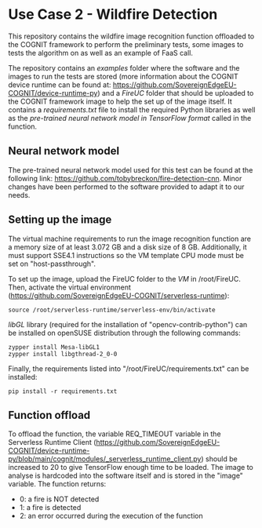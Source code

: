# Use Case 2 - Wildfire Detection
This repository contains the wildfire image recognition function offloaded to the COGNIT framework to perform the preliminary tests, some images to tests the algorithm on as well as an example of FaaS call.

The repository contains an *examples* folder where the software and the images to run the tests are stored (more information about the COGNIT device runtime can be found at: https://github.com/SovereignEdgeEU-COGNIT/device-runtime-py) and a *FireUC* folder that should be uploaded to the COGNIT framework image to help the set up of the image itself. It contains a *requirements.txt* file to install the required Python libraries as well as the *pre-trained neural network model in TensorFlow format* called in the function.

## Neural network model
The pre-trained neural network model used for this test can be found at the following link:
https://github.com/tobybreckon/fire-detection-cnn. Minor changes have been performed to the software provided to adapt it to our needs.

## Setting up the image
The virtual machine requirements to run the image recognition function are a memory size of at least 3.072 GB and a disk size of 8 GB. Additionally, it must support SSE4.1 instructions so the VM template CPU mode must be set on "host-passthrough".

To set up the image, upload the FireUC folder to the *VM* in /root/FireUC. 
Then, activate the virtual environment (https://github.com/SovereignEdgeEU-COGNIT/serverless-runtime):
```
source /root/serverless-runtime/serverless-env/bin/activate
```
*libGL* library (required for the installation of "opencv-contrib-python") can be installed on openSUSE distribution through the following commands:
```
zypper install Mesa-libGL1
zypper install libgthread-2_0-0
```
Finally, the requirements listed into "/root/FireUC/requirements.txt" can be installed:
```
pip install -r requirements.txt
```
## Function offload
To offload the function, the variable REQ_TIMEOUT variable in the Serverless Runtime Client (https://github.com/SovereignEdgeEU-COGNIT/device-runtime-py/blob/main/cognit/modules/_serverless_runtime_client.py) should be increased to 20 to give TensorFlow enough time to be loaded. The image to analyse is hardcoded into the software itself and is stored in the "image" variable. The function returns:
* 0: a fire is NOT detected
* 1: a fire is detected
* 2: an error occurred during the execution of the function
